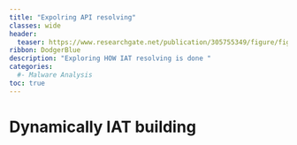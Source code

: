 ```yaml
---
title: "Expolring API resolving"
classes: wide
header:
  teaser: https://www.researchgate.net/publication/305755349/figure/fig4/AS:390261860519941@1470057087660/The-structure-of-the-Import-Address-Table-IAT.png
ribbon: DodgerBlue
description: "Exploring HOW IAT resolving is done "
categories:
  #- Malware Analysis
toc: true
---
```

# Dynamically IAT building
